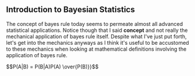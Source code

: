 <script type="text/javascript" async
  src="https://cdnjs.cloudflare.com/ajax/libs/mathjax/2.7.4/latest.js?config=TeX-MML-AM_CHTML">
</script>

<h2>Introduction to Bayesian Statistics</h2> 

The concept of bayes rule today seems to permeate almost all advanced statistical applications. Notice though that I said **concept** and not really the mechanical application of bayes rule itself. Despite what I've just put forth, let's get into the mechanics anyways as I think it's useful to be accustomed to these mechanics when looking at mathematical definitions involving the application of bayes rule. 

$$P(A|B) = P(B|A)P(A) \over{P(B)}}$$
